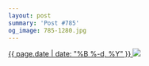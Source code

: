 ```yaml
---
layout: post
summary: 'Post #785'
og_image: 785-1280.jpg
---
```


<p>
 <time>
  <a href="/785">
   {{ page.date | date: "%B %-d, %Y" }}
  </a>
 </time>
 <a href="/785">
  <img data-taken="12/29/2018" sizes="(min-width: 700px) 50vw, calc(100vw - 2rem)" src="{{ site.assets_url }}/785-640.jpg" srcset="{{ site.assets_url }}/785-320.jpg 320w, {{ site.assets_url }}/785-640.jpg 640w, {{ site.assets_url }}/785-960.jpg 960w, {{ site.assets_url }}/785-1280.jpg 1280w"/>
 </a>
</p>
